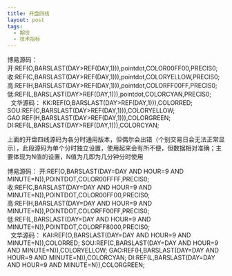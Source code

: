 ```yaml
---
title: 开盘四线
layout: post
tags:
  - 期货
  - 技术指标
---
```


博易源码：
	开:REF(O,BARSLAST(DAY>REF(DAY,1))),pointdot,COLOR00FF00,PRECIS0;
	收:REF(C,BARSLAST(DAY>REF(DAY,1))),pointdot,COLORYELLOW,PRECIS0;
	高:REF(H,BARSLAST(DAY>REF(DAY,1))),pointdot,COLORFF00FF,PRECIS0;
	低:REF(L,BARSLAST(DAY>REF(DAY,1))),pointdot,COLORCYAN,PRECIS0;  
 
文华源码：
	KK:REF(O,BARSLAST(DAY>REF(DAY,1))),COLORRED;
	SOU:REF(C,BARSLAST(DAY>REF(DAY,1))),COLORYELLOW;
	GAO:REF(H,BARSLAST(DAY>REF(DAY,1))),COLORGREEN;
	DI:REF(L,BARSLAST(DAY>REF(DAY,1))),COLORCYAN;

上面的开盘四线源码为各分时通用版本，但偶尔会出错（个别交易日会无法正常显示），此段源码为单个分时独立设置，使用起来会有所不便，但数据相对准确；主要体现为N值的设置，N值为几即为几分钟分时使用

博易源码：
	开:REF(O,BARSLAST(DAY=DAY AND HOUR=9 AND MINUTE=N)),POINTDOT,COLOR00FFFF,PRECIS0;
	收:REF(C,BARSLAST(DAY=DAY AND HOUR=9 AND MINUTE=N)),POINTDOT,COLOR00FF00,PRECIS0;
	高:REF(H,BARSLAST(DAY=DAY AND HOUR=9 AND MINUTE=N)),POINTDOT,COLORFF00FF,PRECIS0;
	低:REF(L,BARSLAST(DAY=DAY AND HOUR=9 AND MINUTE=N)),POINTDOT,COLORFF8000,PRECIS0;  
 
文华源码：
	KAI:REF(O,BARSLAST(DAY=DAY AND HOUR=9 AND MINUTE=N)),COLORRED;
	SOU:REF(C,BARSLAST(DAY=DAY AND HOUR=9 AND MINUTE=N)),COLORYELLOW;
	GAO:REF(H,BARSLAST(DAY=DAY AND HOUR=9 AND MINUTE=N)),COLORCYAN;
	DI:REF(L,BARSLAST(DAY=DAY AND HOUR=9 AND MINUTE=N)),COLORGREEN;

